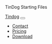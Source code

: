 TinDog Starting Files
<nav class="navbar bg-dark navbar-expand-lg navbar-dark">
      <a class="navbar-brand" href="">Tindog</a>
      <button class="navbar-toggler" type="button" data-toggle="collapse" data-target="#navbarSupportedContent"
        aria-controls="navbarSupportedContent" aria-expanded="false" aria-label="Toggle navigation">
        <span class="navbar-toggler-icon"></span>
      </button>
      <div class="collapse navbar-collapse" id="navbarSupportedContent">
        <ul class="navbar-nav ms-auto">
          <li class="nav-item">
            <a class="nav-link" href="">Contact</a>
          </li>
          <li class="nav-item">
            <a class="nav-link" href="">Pricing</a>
          </li>
          <li class="nav-item">
            <a class="nav-link" href="">Download</a>
          </li>
        </ul>
      </div>
    </nav>